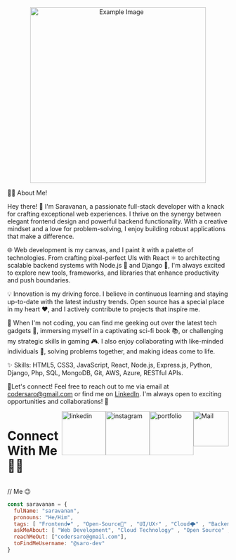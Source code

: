 
<div align="center">
  <img src="https://github.com/saro-dev/saro-dev/assets/133041335/285705b1-105c-417c-a9ac-ba0309a99a11" alt="Example Image" width="400" height="auto">
</div>

👨‍💻 About Me!

Hey there! 👋 I'm Saravanan, a passionate full-stack developer with a knack for crafting exceptional web experiences. I thrive on the synergy between elegant frontend design and powerful backend functionality. With a creative mindset and a love for problem-solving, I enjoy building robust applications that make a difference.

🌐 Web development is my canvas, and I paint it with a palette of technologies. From crafting pixel-perfect UIs with React ⚛️ to architecting scalable backend systems with Node.js 🚀 and Django 🎩, I'm always excited to explore new tools, frameworks, and libraries that enhance productivity and push boundaries.

💡 Innovation is my driving force. I believe in continuous learning and staying up-to-date with the latest industry trends. Open source has a special place in my heart ❤️, and I actively contribute to projects that inspire me.

🚀 When I'm not coding, you can find me geeking out over the latest tech gadgets 📱, immersing myself in a captivating sci-fi book 📚, or challenging my strategic skills in gaming 🎮. I also enjoy collaborating with like-minded individuals 👥, solving problems together, and making ideas come to life.

✨ Skills: HTML5, CSS3, JavaScript, React, Node.js, Express.js, Python, Django, Php, SQL, MongoDB, Git, AWS, Azure, RESTful APIs.

📧Let's connect! Feel free to reach out to me via email at codersaro@gmail.com or find me on [LinkedIn](https://www.linkedin.com/in/saravananforyou). I'm always open to exciting opportunities and collaborations! 🧡
      <div style="display: flex; justify-content: center;">
        <h1 color="orange" > Connect With Me🤝🏼</h1>
        <hr>
        <a href="https://www.linkedin.com/in/saravananforyou/">
          <img src="https://github.com/saro-dev/saro-dev/assets/133041335/2100df69-7f20-4959-bb5a-d568ef757165" alt="linkedin" width="100" height="auto">
        </a>
        <a href="https://instagram.com/i____voltage">
          <img src="https://github.com/saro-dev/saro-dev/assets/133041335/ed7062f0-081f-472f-8d73-7435f94b0217" alt="instagram" width="100" height="auto">
        </a>
        <a href="https://saroforyou.000webhostapp.com">
          <img src="https://github.com/saro-dev/saro-dev/assets/133041335/8d95b378-a0b0-4f6c-af8f-f07ddf806d31" alt="portfolio" width="100" height="auto">
        </a>
        <a href="mailto:codersaro@gmail.com">
          <img src="https://github.com/saro-dev/saro-dev/assets/133041335/972f7757-136e-46f2-81a9-9fe5f8ba559a" alt="Mail" width="80" height="auto">
        </a>
      </div>
    

// Me 😉
```javascript
const saravanan = {
  fulName: "saravanan",
  pronouns: "He/Him",
  tags: [ "Frontend❤️" , "Open-Source🚀" , "UI/UX⚡" , "Cloud🌩️" , "Backend💡" , "Mentoring🙌" , "Communities🎯"],
  askMeAbout: [ "Web Development", "Cloud Technology" , "Open Source" , "API's" ],
  reachMeOut: ["codersaro@gmail.com"],
  toFindMeUsername: "@saro-dev"
}
```


